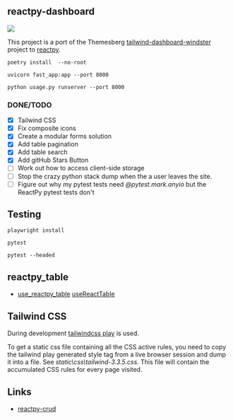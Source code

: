 ## reactpy-dashboard

![](https://www.admin-dashboards.com/content/images/size/w2000/2021/11/windster-tailwind-css-dashboard.jpg)

This project is a port of the Themesberg [tailwind-dashboard-windster] project to [reactpy].

    poetry install  --no-root

    uvicorn fast_app:app --port 8000

    python usage.py runserver --port 8000

### DONE/TODO

- [X] Tailwind CSS
- [X] Fix composite icons
- [X] Create a modular forms solution
- [X] Add table pagination
- [X] Add table search
- [X] Add gitHub Stars Button
- [ ] Work out how to access client-side storage
- [ ] Stop the crazy python stack dump when the a user leaves the site.
- [ ] Figure out why my pytest tests need *@pytest.mark.anyio* but the ReactPy pytest tests don't

## Testing

    playwright install

    pytest

    pytest --headed


## reactpy_table

* [use_reactpy_table](tmp/table/examples/react/pagination/src/main.tsx#L110)
        [useReactTable](tmp/table/packages/react-table/src/index.tsx#L57)


## Tailwind CSS

During development [tailwindcss play] is used. 

To get a static css file containing all the CSS active rules, you need to copy
the tailwind play generated style tag from a live browser session and 
dump it into a file. See *static\css\tailwind-3.3.5.css*. This file will 
contain the accumulated CSS rules for every page visited.

## Links

* [reactpy-crud]


[tailwindcss play]: https://tailwindcss.com/docs/installation/play-cdn
[reactpy-crud]: https://github.com/fazt/reactpy-crud
[reactpy-router@jonesst2608]: https://github.com/stevej2608/reactpy-router
[reactpy]: https://github.com/reactive-python/reactpy
[reactpy-router]: https://github.com/reactive-python/reactpy-router
[tailwind-dashboard-windster]: https://demo.themesberg.com/windster/
 


